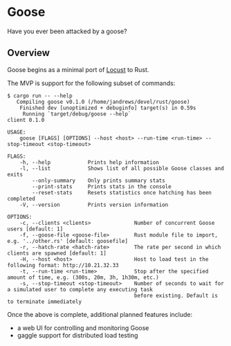 # Goose

Have you ever been attacked by a goose?

## Overview

Goose begins as a minimal port of [Locust](https://locust.io/) to Rust.

The MVP is support for the following subset of commands:

```
$ cargo run -- --help
   Compiling goose v0.1.0 (/home/jandrews/devel/rust/goose)
    Finished dev [unoptimized + debuginfo] target(s) in 0.59s
     Running `target/debug/goose --help`
client 0.1.0

USAGE:
    goose [FLAGS] [OPTIONS] --host <host> --run-time <run-time> --stop-timeout <stop-timeout>

FLAGS:
    -h, --help            Prints help information
    -l, --list            Shows list of all possible Goose classes and exits
        --only-summary    Only prints summary stats
        --print-stats     Prints stats in the console
        --reset-stats     Resets statistics once hatching has been completed
    -V, --version         Prints version information

OPTIONS:
    -c, --clients <clients>              Number of concurrent Goose users [default: 1]
    -f, --goose-file <goose-file>        Rust module file to import, e.g. '../other.rs' [default: goosefile]
    -r, --hatch-rate <hatch-rate>        The rate per second in which clients are spawned [default: 1]
    -H, --host <host>                    Host to load test in the following format: http://10.21.32.33
    -t, --run-time <run-time>            Stop after the specified amount of time, e.g. (300s, 20m, 3h, 1h30m, etc.)
    -s, --stop-timeout <stop-timeout>    Number of seconds to wait for a simulated user to complete any executing task
                                         before existing. Default is to terminate immediately
```

Once the above is complete, additional planned features include:
 - a web UI for controlling and monitoring Goose
 - gaggle support for distributed load testing